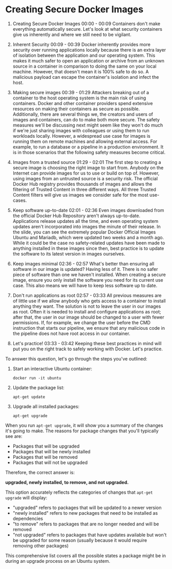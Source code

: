 # Creating Secure Docker Images

1. Creating Secure Docker Images
00:00 - 00:09
Containers don't make everything automatically secure. Let's look at what security containers give us inherently and where we still need to be vigilant.

2. Inherent Security
00:09 - 00:39
Docker inherently provides more security over running applications locally because there is an extra layer of isolation between the application and our operating system. This makes it much safer to open an application or archive from an unknown source in a container in comparison to doing the same on your local machine. However, that doesn't mean it is 100% safe to do so. A malicious payload can escape the container's isolation and infect the host.

3. Making secure images
00:39 - 01:29
Attackers breaking out of a container to the host operating system is the main risk of using containers. Docker and other container providers spend extensive resources on making their containers as secure as possible. Additionally, there are several things we, the creators and users of images and containers, can do to make both more secure. The safety measures we'll be discussing next might seem like they won't do much if we're just sharing images with colleagues or using them to run workloads locally. However, a widespread use case for images is running them on remote machines and allowing external access. For example, to run a database or a pipeline in a production environment. It is in those scenarios that the following safety measures become critical.

4. Images from a trusted source
01:29 - 02:01
The first step to creating a secure image is choosing the right image to start from. Anybody on the Internet can provide images for us to use or build on top of. However, using images from an untrusted source is a security risk. The official Docker Hub registry provides thousands of images and allows the filtering of Trusted Content in three different ways. All three Trusted Content filters will give us images we consider safe for the most use-cases.

5. Keep software up-to-date
02:01 - 02:36
Even images downloaded from the official Docker Hub Repository aren't always up-to-date. Applications release updates all the time, and even operating system updates aren't incorporated into images the minute of their release. In the slide, you can see the extremely popular Docker Official Images Ubuntu and Mariadb, which were updated two weeks and a month ago. While it could be the case no safety-related updates have been made to anything installed in these images since then, best practice is to update the software to its latest version in images ourselves.

6. Keep images minimal
02:36 - 02:57
What's better than ensuring all software in our image is updated? Having less of it. There is no safer piece of software than one we haven't installed. When creating a secure image, ensure you only install the software you need for its current use case. This also means we will have to keep less software up to date.

7. Don't run applications as root
02:57 - 03:33
All previous measures are of little use if we allow anybody who gets access to a container to install anything they want. The solution is not to leave the user in our images as root. Often it is needed to install and configure applications as root; after that, the user in our image should be changed to a user with fewer permissions. If, for example, we change the user before the CMD instruction that starts our pipeline, we ensure that any malicious code in the pipeline does not have root access in our container.

8. Let's practice!
03:33 - 03:42
Keeping these best practices in mind will put you on the right track to safely working with Docker. Let's practice.

To answer this question, let's go through the steps you've outlined:

1. Start an interactive Ubuntu container:
   ```
   docker run -it ubuntu
   ```

2. Update the package list:
   ```
   apt-get update
   ```

3. Upgrade all installed packages:
   ```
   apt-get upgrade
   ```

When you run `apt-get upgrade`, it will show you a summary of the changes it's going to make. The reasons for package changes that you'll typically see are:

- Packages that will be upgraded
- Packages that will be newly installed
- Packages that will be removed
- Packages that will not be upgraded

Therefore, the correct answer is:

**upgraded, newly installed, to remove, and not upgraded.**

This option accurately reflects the categories of changes that `apt-get upgrade` will display:

- "upgraded" refers to packages that will be updated to a newer version
- "newly installed" refers to new packages that need to be installed as dependencies
- "to remove" refers to packages that are no longer needed and will be removed
- "not upgraded" refers to packages that have updates available but won't be upgraded for some reason (usually because it would require removing other packages)

This comprehensive list covers all the possible states a package might be in during an upgrade process on an Ubuntu system.